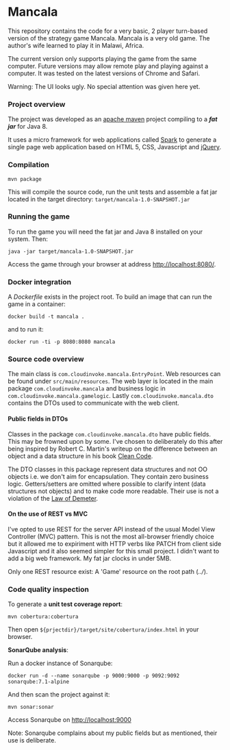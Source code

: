 # Mancala

This repository contains the code for a very basic, 2 player turn-based version of the strategy game Mancala. Mancala is a very old game. The author's wife learned to play it in Malawi, Africa.

The current version only supports playing the game from the same computer. Future versions may allow remote play and playing against a computer. It was tested on the latest versions of Chrome and Safari. 

Warning: The UI looks ugly. No special attention was given here yet.

### Project overview

The project was developed as an [apache maven](http://maven.apache.org/) project compiling to a ***fat jar*** for Java 8. 

It uses a micro framework for web applications called [Spark](http://sparkjava.com/) to generate a single page web application based on HTML 5, CSS, Javascript and [jQuery](https://jquery.com). 



### Compilation


```
mvn package
```

This will compile the source code, run the unit tests and assemble a fat jar located in the target directory: `target/mancala-1.0-SNAPSHOT.jar`

### Running the game

To run the game you will need the fat jar and Java 8 installed on your system. Then:

```
java -jar target/mancala-1.0-SNAPSHOT.jar
```

Access the game through your browser at address [http://localhost:8080/]().

### Docker integration

A *Dockerfile* exists in the project root. To build an image that can run the game in a container:

```
docker build -t mancala .
```

and to run it:

```
docker run -ti -p 8080:8080 mancala
```

### Source code overview

The main class is `com.cloudinvoke.mancala.EntryPoint`. Web resources can be found under `src/main/resources`. The web layer is located in the main package `com.cloudinvoke.mancala` and business logic in `com.cloudinvoke.mancala.gamelogic`. Lastly `com.cloudinvoke.mancala.dto` contains the DTOs used to communicate with the web client.

#### Public fields in DTOs

Classes in the package `com.cloudinvoke.mancala.dto` have public fields. This may be frowned upon by some. I've chosen to deliberately do this after being inspired by Robert C. Martin's writeup on the difference between an object and a data structure in his book [Clean Code](https://www.amazon.com/Clean-Code-Handbook-Software-Craftsmanship/dp/0132350882).

The DTO classes in this package represent data structures and not OO objects i.e. we don't aim for encapsulation. They contain zero business logic. Getters/setters are omitted where possible 
to clarify intent (data structures not objects) and to make code more readable. Their use is not a violation of the [Law of Demeter](https://en.wikipedia.org/wiki/Law_of_Demeter).

#### On the use of REST vs MVC

I've opted to use REST for the server API instead of the usual Model View Controller (MVC) pattern. This is not the most all-browser friendly choice but it allowed me to expiriment with HTTP verbs like PATCH from client side Javascript and it also seemed simpler for this small project. I didn't want to add a big web framework. My fat jar clocks in under 5MB.

Only one REST resource exist: A 'Game' resource on the root path (*../*).


### Code quality inspection

To generate a **unit test coverage report**:

```
mvn cobertura:cobertura
```

Then open `${prjectdir}/target/site/cobertura/index.html` in your browser.

**SonarQube analysis**:

Run a docker instance of Sonarqube:

```
docker run -d --name sonarqube -p 9000:9000 -p 9092:9092 sonarqube:7.1-alpine
```

And then scan the project against it:

```
mvn sonar:sonar
```

Access Sonarqube on [http://localhost:9000]()

Note: Sonarqube complains about my public fields but as mentioned, their use is deliberate.